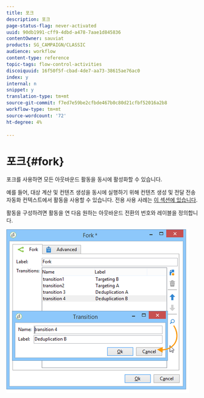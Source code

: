 ```yaml
---
title: 포크
description: 포크
page-status-flag: never-activated
uuid: 90db1991-cff9-4dbd-a478-7aae1d845836
contentOwner: sauviat
products: SG_CAMPAIGN/CLASSIC
audience: workflow
content-type: reference
topic-tags: flow-control-activities
discoiquuid: 16f50f5f-cbad-4de7-aa73-38615ae76ac0
index: y
internal: n
snippet: y
translation-type: tm+mt
source-git-commit: f7ed7e59be2cfbde467b0c80d21cfbf52016a2b8
workflow-type: tm+mt
source-wordcount: '72'
ht-degree: 4%

---
```



# 포크{#fork}

포크를 사용하면 모든 아웃바운드 활동을 동시에 활성화할 수 있습니다.

예를 들어, 대상 계산 및 컨텐츠 생성을 동시에 실행하기 위해 컨텐츠 생성 및 전달 전송 자동화 컨텍스트에서 활동을 사용할 수 있습니다. 전용 사용 사례는 [이 섹션에 있습니다](../../delivery/using/automating-via-workflows.md#creating-the-delivery-and-its-content).

활동을 구성하려면 활동을 연 다음 원하는 아웃바운드 전환의 번호와 레이블을 정의합니다.

![](assets/s_user_segmentation_fork.png)
